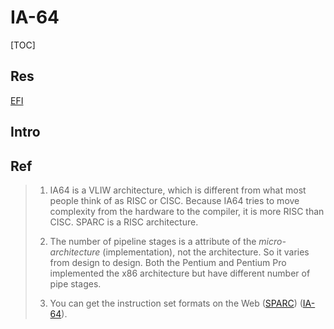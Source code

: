 # IA-64

[TOC]



## Res
[EFI](../../../🥻%20Firmware/🌽%20Booting%20&%20Bootloader/First-Stage%20Boot%20Loader/EFI%20&%20UEFI/EFI.md)



## Intro



## Ref
[Are IA64 and SPARC chips RISC or CISC architecture?]: https://stackoverflow.com/q/26570720/16542494

> 1. IA64 is a VLIW architecture, which is different from what most people think of as RISC or CISC. Because IA64 tries to move complexity from the hardware to the compiler, it is more RISC than CISC. SPARC is a RISC architecture.
> 
> 3. The number of pipeline stages is a attribute of the _micro-architecture_ (implementation), not the architecture. So it varies from design to design. Both the Pentium and Pentium Pro implemented the x86 architecture but have different number of pipe stages.
> 
> 5. You can get the instruction set formats on the Web ([SPARC](http://www.cs.unm.edu/~maccabe/classes/341/labman/node9.html)) ([IA-64](https://www.ida.liu.se/~TDTS08/lectures/doc/IA64.pdf)).

